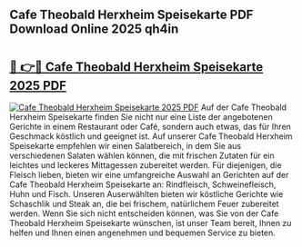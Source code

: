 ## Cafe Theobald Herxheim Speisekarte PDF Download Online 2025 qh4in

# <h2><a href="http://gcbcugh.nevu.top/?p=Cafe+Theobald+Herxheim+Speisekarte">🔗 👉🔴 Cafe Theobald Herxheim Speisekarte 2025 PDF</a></h2>

[![Cafe Theobald Herxheim Speisekarte 2025 PDF](https://i.imgur.com/dBaPXMq.png)](http://gcbcugh.nevu.top/?p=Cafe+Theobald+Herxheim+Speisekarte)
Auf der Cafe Theobald Herxheim Speisekarte finden Sie nicht nur eine Liste der angebotenen Gerichte in einem Restaurant oder Café, sondern auch etwas, das für Ihren Geschmack köstlich und geeignet ist. Auf unserer Cafe Theobald Herxheim Speisekarte empfehlen wir einen Salatbereich, in dem Sie aus verschiedenen Salaten wählen können, die mit frischen Zutaten für ein leichtes und leckeres Mittagessen zubereitet werden. Für diejenigen, die Fleisch lieben, bieten wir eine umfangreiche Auswahl an Gerichten auf der Cafe Theobald Herxheim Speisekarte an: Rindfleisch, Schweinefleisch, Huhn und Fisch. Unseren Auserwählten bieten wir köstliche Gerichte wie Schaschlik und Steak an, die bei frischem, natürlichem Feuer zubereitet werden. Wenn Sie sich nicht entscheiden können, was Sie von der Cafe Theobald Herxheim Speisekarte wünschen, ist unser Team bereit, Ihnen zu helfen und Ihnen einen angenehmen und bequemen Service zu bieten.

